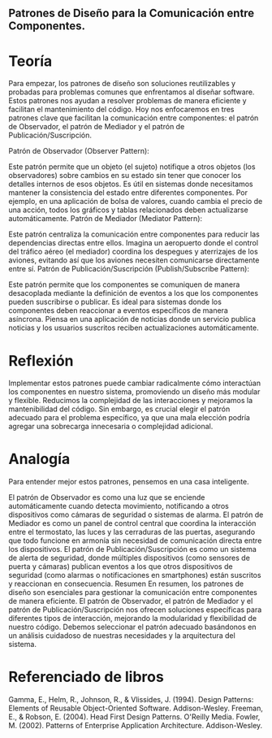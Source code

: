 ## Patrones de Diseño para la Comunicación entre Componentes.

# Teoría
Para empezar, los patrones de diseño son soluciones reutilizables y probadas para problemas comunes que enfrentamos al diseñar software. Estos patrones nos ayudan a resolver problemas de manera eficiente y facilitan el mantenimiento del código. Hoy nos enfocaremos en tres patrones clave que facilitan la comunicación entre componentes: el patrón de Observador, el patrón de Mediador y el patrón de Publicación/Suscripción.

Patrón de Observador (Observer Pattern):

Este patrón permite que un objeto (el sujeto) notifique a otros objetos (los observadores) sobre cambios en su estado sin tener que conocer los detalles internos de esos objetos.
Es útil en sistemas donde necesitamos mantener la consistencia del estado entre diferentes componentes. Por ejemplo, en una aplicación de bolsa de valores, cuando cambia el precio de una acción, todos los gráficos y tablas relacionados deben actualizarse automáticamente.
Patrón de Mediador (Mediator Pattern):

Este patrón centraliza la comunicación entre componentes para reducir las dependencias directas entre ellos.
Imagina un aeropuerto donde el control del tráfico aéreo (el mediador) coordina los despegues y aterrizajes de los aviones, evitando así que los aviones necesiten comunicarse directamente entre sí.
Patrón de Publicación/Suscripción (Publish/Subscribe Pattern):

Este patrón permite que los componentes se comuniquen de manera desacoplada mediante la definición de eventos a los que los componentes pueden suscribirse o publicar.
Es ideal para sistemas donde los componentes deben reaccionar a eventos específicos de manera asíncrona. Piensa en una aplicación de noticias donde un servicio publica noticias y los usuarios suscritos reciben actualizaciones automáticamente.
# Reflexión
Implementar estos patrones puede cambiar radicalmente cómo interactúan los componentes en nuestro sistema, promoviendo un diseño más modular y flexible. Reducimos la complejidad de las interacciones y mejoramos la mantenibilidad del código. Sin embargo, es crucial elegir el patrón adecuado para el problema específico, ya que una mala elección podría agregar una sobrecarga innecesaria o complejidad adicional.

# Analogía
Para entender mejor estos patrones, pensemos en una casa inteligente.

El patrón de Observador es como una luz que se enciende automáticamente cuando detecta movimiento, notificando a otros dispositivos como cámaras de seguridad o sistemas de alarma.
El patrón de Mediador es como un panel de control central que coordina la interacción entre el termostato, las luces y las cerraduras de las puertas, asegurando que todo funcione en armonía sin necesidad de comunicación directa entre los dispositivos.
El patrón de Publicación/Suscripción es como un sistema de alerta de seguridad, donde múltiples dispositivos (como sensores de puerta y cámaras) publican eventos a los que otros dispositivos de seguridad (como alarmas o notificaciones en smartphones) están suscritos y reaccionan en consecuencia.
Resumen
En resumen, los patrones de diseño son esenciales para gestionar la comunicación entre componentes de manera eficiente. El patrón de Observador, el patrón de Mediador y el patrón de Publicación/Suscripción nos ofrecen soluciones específicas para diferentes tipos de interacción, mejorando la modularidad y flexibilidad de nuestro código. Debemos seleccionar el patrón adecuado basándonos en un análisis cuidadoso de nuestras necesidades y la arquitectura del sistema.

# Referenciado de libros
Gamma, E., Helm, R., Johnson, R., & Vlissides, J. (1994). Design Patterns: Elements of Reusable Object-Oriented Software. Addison-Wesley.
Freeman, E., & Robson, E. (2004). Head First Design Patterns. O'Reilly Media.
Fowler, M. (2002). Patterns of Enterprise Application Architecture. Addison-Wesley.
